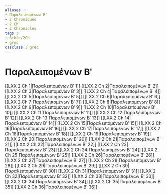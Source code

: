 ```yaml
---
aliases : 
- Παραλειπομένων Βʹ
- 2 Chroniques
- 2 Ch
- 2 Chronicles
tags : 
- Bible/2Ch
- grec
cssclass : grec
---
```


# Παραλειπομένων Βʹ

[[LXX 2 Ch 1|Παραλειπομένων Βʹ 1]]
[[LXX 2 Ch 2|Παραλειπομένων Βʹ 2]]
[[LXX 2 Ch 3|Παραλειπομένων Βʹ 3]]
[[LXX 2 Ch 4|Παραλειπομένων Βʹ 4]]
[[LXX 2 Ch 5|Παραλειπομένων Βʹ 5]]
[[LXX 2 Ch 6|Παραλειπομένων Βʹ 6]]
[[LXX 2 Ch 7|Παραλειπομένων Βʹ 7]]
[[LXX 2 Ch 8|Παραλειπομένων Βʹ 8]]
[[LXX 2 Ch 9|Παραλειπομένων Βʹ 9]]
[[LXX 2 Ch 10|Παραλειπομένων Βʹ 10]]
[[LXX 2 Ch 11|Παραλειπομένων Βʹ 11]]
[[LXX 2 Ch 12|Παραλειπομένων Βʹ 12]]
[[LXX 2 Ch 13|Παραλειπομένων Βʹ 13]]
[[LXX 2 Ch 14|Παραλειπομένων Βʹ 14]]
[[LXX 2 Ch 15|Παραλειπομένων Βʹ 15]]
[[LXX 2 Ch 16|Παραλειπομένων Βʹ 16]]
[[LXX 2 Ch 17|Παραλειπομένων Βʹ 17]]
[[LXX 2 Ch 18|Παραλειπομένων Βʹ 18]]
[[LXX 2 Ch 19|Παραλειπομένων Βʹ 19]]
[[LXX 2 Ch 20|Παραλειπομένων Βʹ 20]]
[[LXX 2 Ch 21|Παραλειπομένων Βʹ 21]]
[[LXX 2 Ch 22|Παραλειπομένων Βʹ 22]]
[[LXX 2 Ch 23|Παραλειπομένων Βʹ 23]]
[[LXX 2 Ch 24|Παραλειπομένων Βʹ 24]]
[[LXX 2 Ch 25|Παραλειπομένων Βʹ 25]]
[[LXX 2 Ch 26|Παραλειπομένων Βʹ 26]]
[[LXX 2 Ch 27|Παραλειπομένων Βʹ 27]]
[[LXX 2 Ch 28|Παραλειπομένων Βʹ 28]]
[[LXX 2 Ch 29|Παραλειπομένων Βʹ 29]]
[[LXX 2 Ch 30|Παραλειπομένων Βʹ 30]]
[[LXX 2 Ch 31|Παραλειπομένων Βʹ 31]]
[[LXX 2 Ch 32|Παραλειπομένων Βʹ 32]]
[[LXX 2 Ch 33|Παραλειπομένων Βʹ 33]]
[[LXX 2 Ch 34|Παραλειπομένων Βʹ 34]]
[[LXX 2 Ch 35|Παραλειπομένων Βʹ 35]]
[[LXX 2 Ch 36|Παραλειπομένων Βʹ 36]]
